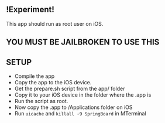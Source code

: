 ## !Experiment!
This app should run as root user on iOS. 
## YOU MUST BE JAILBROKEN TO USE THIS

## SETUP
* Compile the app
* Copy the app to the iOS device. 
* Get the prepare.sh script from the app/ folder
* Copy it to your iOS device in the folder where the .app is
* Run the script as root.
* Now copy the .app to /Applications folder on iOS
* Run `uicache` and `killall -9 SpringBoard` in MTerminal
